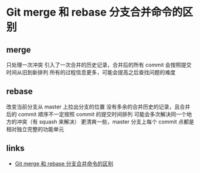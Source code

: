 # Git merge 和 rebase 分支合并命令的区别

## merge

只处理一次冲突
引入了一次合并的历史记录，合并后的所有 commit 会按照提交时间从旧到新排列
所有的过程信息更多，可能会提高之后查找问题的难度

## rebase

改变当前分支从 master 上拉出分支的位置
没有多余的合并历史的记录，且合并后的 commit 顺序不一定按照 commit 的提交时间排列
可能会多次解决同一个地方的冲突（有 squash 来解决）
更清爽一些，master 分支上每个 commit 点都是相对独立完整的功能单元

## links

- [Git merge 和 rebase 分支合并命令的区别](https://juejin.im/post/5af26c4d5188256728605809#heading-2)
